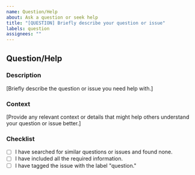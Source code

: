 ```yaml
---
name: Question/Help
about: Ask a question or seek help
title: "[QUESTION] Briefly describe your question or issue"
labels: question
assignees: ""
---
```


## Question/Help

### Description

[Briefly describe the question or issue you need help with.]

### Context

[Provide any relevant context or details that might help others understand your question or issue better.]

### Checklist

- [ ] I have searched for similar questions or issues and found none.
- [ ] I have included all the required information.
- [ ] I have tagged the issue with the label "question."

<!-- Feel free to add any additional details that might help in addressing your question or issue. -->
